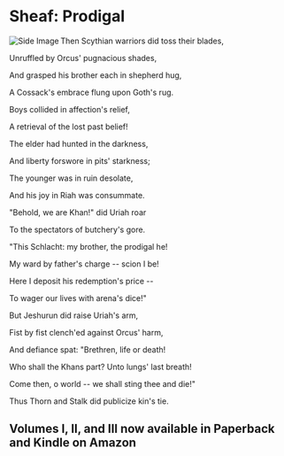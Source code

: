 # Sheaf: Prodigal

<img align="left" src="/docs/assets/images/Sheaf6-jpg.png" alt="Side Image">

Then Scythian warriors did toss their blades,

Unruffled by Orcus' pugnacious shades,

And grasped his brother each in shepherd hug,

A Cossack's embrace flung upon Goth's rug. 

Boys collided in affection's relief,

A retrieval of the lost past belief!

The elder had hunted in the darkness,

And liberty forswore in pits' starkness;

The younger was in ruin desolate,

And his joy in Riah was consummate.

"Behold, we are Khan!" did Uriah roar

To the spectators of butchery's gore.

"This Schlacht: my brother, the prodigal he!

My ward by father's charge -- scion I be!

Here I deposit his redemption's price --

To wager our lives with arena's dice!"

But Jeshurun did raise Uriah's arm,

Fist by fist clench'ed against Orcus' harm,

And defiance spat: "Brethren, life or death!

Who shall the Khans part? Unto lungs' last breath!

Come then, o world -- we shall sting thee and die!"

Thus Thorn and Stalk did publicize kin's tie. 

## Volumes I, II, and III now available in Paperback and Kindle on Amazon
